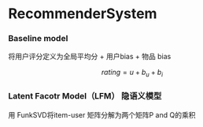 # RecommenderSystem

### Baseline model

将用户评分定义为全局平均分 + 用户bias + 物品 bias

$$
rating = u + b_{u} + b_{i}
$$


### Latent Facotr Model（LFM） 隐语义模型 

用 FunkSVD将item-user 矩阵分解为两个矩阵P and Q的乘积
